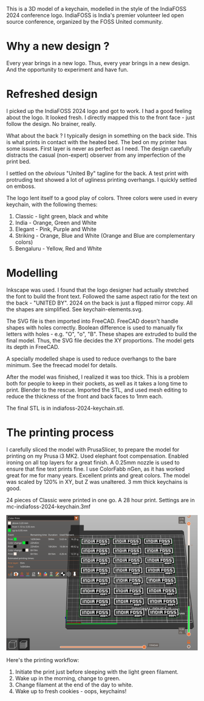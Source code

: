 
This is a 3D model of a keychain, modelled in the style of the IndiaFOSS 2024
conference logo.  IndiaFOSS is India's premier volunteer led open source
conference, organized by the FOSS United community.

# Why a new design ?

Every year brings in a new logo.  Thus, every year brings in a new design.
And the opportunity to experiment and have fun.

# Refreshed design

I picked up the IndiaFOSS 2024 logo and got to work. I had a good feeling about
the logo. It looked fresh. I directly mapped this to the front face - just 
follow the design. No brainer, really.

What about the back ? I typically design in something on the back side. This is
what prints in contact with the heated bed. The bed on my printer has some issues.
First layer is never as perfect as I need. The design carefully distracts
the casual (non-expert) observer from any imperfection of the print bed.

I settled on the _obvious_ "United By" tagline for the back. A test print with 
protruding text showed a lot of ugliness printing overhangs. I quickly
settled on emboss.

The logo lent itself to a good play of colors.  Three colors were used in
every keychain, with the following themes:
 1. Classic - light green, black and white
 2. India - Orange, Green and White
 3. Elegant - Pink, Purple and White
 4. Striking - Orange, Blue and White (Orange and Blue are complementary colors)
 5. Bengaluru - Yellow, Red and White

# Modelling

Inkscape was used. I found that the logo designer had actually stretched the
font to build the front text. Followed the same aspect ratio for the text on
the back - "UNITED BY".  2024 on the back is just a flipped mirror copy. All
the shapes are simplified. See keychain-elements.svg.

The SVG file is then imported into FreeCAD.  FreeCAD doesn't handle shapes
with holes correctly.  Boolean difference is used to manually fix letters with
holes - e.g. "O", "o", "B".  These shapes are extruded to build the final
model.  Thus, the SVG file decides the XY proportions. The model gets
its depth in FreeCAD. 

A specially modelled shape is used to reduce overhangs to the bare minimum.
See the freecad model for details.

After the model was finished, I realized it was too thick. This is a problem
both for people to keep in their pockets, as well as it takes a long time
to print.  Blender to the rescue.  Imported the STL, and used mesh editing
to reduce the thickness of the front and back faces to 1mm each.

The final STL is in indiafoss-2024-keychain.stl.

# The printing process

I carefully sliced the model with PrusaSlicer, to prepare the model for printing
on my Prusa i3 MK2. Used elephant foot compensation. Enabled ironing on all top
layers for a great finish.  A 0.25mm nozzle is used to ensure that fine text
prints fine. I use ColorFabb nGen, as it has worked great for me for many years.
Excellent prints and great colors. The model was scaled by 120% in XY, but Z
was unaltered. 3 mm thick keychains is good.

24 pieces of Classic were printed in one go. A 28 hour print. Settings are in
mc-indiafoss-2024-keychain.3mf

![Alt text](classic-24.png)

Here's the printing workflow:
 1. Initiate the print just before sleeping with the light green filament.
 2. Wake up in the morning, change to green.
 3. Change filament at the end of the day to white.
 4. Wake up to fresh cookies - oops, keychains!
